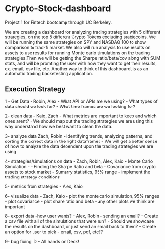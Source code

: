 # Crypto-Stock-dashboard
Project 1 for Fintech bootcamp through UC Berkeley. 

We are creating a dashboard for analyzing trading strategies with 5 different strategies, on the top 5 different Crypto Tokens excluding stablecoins. We will be running the same strategies on SPY and NASDAQ 100 to show comparison to trad-fi market. We also will run analysis to use results on assets to use results for running Monte carlo simulations on the trading strategies.Then we will be getting the Sharpe ratio/beta/cov along with SUM stats, and will be promting the user with how they want to get their results, ex. email, csv file, etc. Another way to think of this dashboard, is as an automatic trading backetesting application.


## Execution Strategy

  1 - Get Data - Robin, Alex
     - What API or APIs are we using?
     - What types of data should we look for?
     - What time frames are we looking for?
  
  2- clean data - Kaio, Zach
     - What metrics are important to keep and which ones arent?
     - We should map out the trading strategies we are using this way understand how we best want to clean the data.
   
   3- analyze data Zach, Robin
    - Identifying trends, analyzing patterns, and sorting the correct data in the right dataframes
    - We will get a better sense of how to analyze the data dependent upon the trading strategies we are using
   
   4- strategies/simulations on data - Zach, Robin, Alex, Kaio
    - Monte Carlo Simulation - 
    - Finding the Sharpe Ratio and beta
    - Covariance from crypto assets to stock market
    - Sumarry statistics, 95% range
    - implement the trading strategy conditions 
    
   5- metrics from strategies - Alex, Kaio 
    
   6- visualize data - Zach, Kaio
    - plot the monte carlo simulation, 95% ranges
    - plot covariance
    - plot share ratio and beta
    - any other plots we think are important
    
    
   8- export data -how user wants? - Alex, Robin
    - sending an email?
    - Create a csv file with all of the simulations that were run?
    - Should we showcase the results on the dashboard, or just send an email back to them?
    - Create an option for user to pick - email, csv, pdf, etc??
    
   9- bug fixing :D - All hands on Deck!

